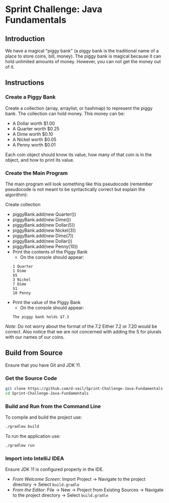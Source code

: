 # Sprint Challenge: Java Fundamentals

## Introduction

We have a magical "piggy bank" (a piggy bank is the traditional name of a place to store coins, bill, money). The piggy
bank is magical because it can hold unlimited amounts of money. However, you can not get the money out of it.

## Instructions

### Create a Piggy Bank

Create a collection (array, arraylist, or hashmap) to represent the piggy bank. The collection can hold money. This money
can be:

- A Dollar worth $1.00
- A Quarter worth $0.25
- A Dime worth $0.10
- A Nickel worth $0.05
- A Penny worth $0.01

Each coin object should know its value, how many of that coin is in the object, and how to print its value.

### Create the Main Program

The main program will look something like this pseudocode (remember pseudocode is not meant to be syntactically correct
but explain the algorithm):

Create collection
- piggyBank.add(new Quarter())
- piggyBank.add(new Dime())
- piggyBank.add(new Dollar(5))
- piggyBank.add(new Nickel(3))
- piggyBank.add(new Dime(7))
- piggyBank.add(new Dollar())
- piggyBank.add(new Penny(10))
- Print the contents of the Piggy Bank
    - On the console should appear:
    ````
    1 Quarter
    1 Dime
    $5
    3 Nickel
    7 Dime
    $1
    10 Penny
    ````
- Print the value of the Piggy Bank
    - On the console should appear:
    ````
    The piggy bank holds $7.3
    ````

_Note_: Do not worry about the format of the 7.2 Either 7.2 or 7.20 would be correct. Also notice that we are not concerned
with adding the S for plurals with our names of our coins.

## Build from Source

Ensure that you have Git and JDK 11.

### Get the Source Code

```` bash
git clone https://github.com/d-vail/Sprint-Challenge-Java-Fundamentals.git
cd Sprint-Challenge-Java-Fundamentals
````

### Build and Run from the Command Line

To compile and build the project use:

```` bash
./gradlew build
````

To run the application use:

```` bash
./gradlew run
````

### Import into IntelliJ IDEA

Ensure JDK 11 is configured properly in the IDE.

- _From Welcome Screen_: Import Project -> Navigate to the project directory -> 
  Select `build.gradle`
- _From the Editor_: File -> New -> Project from Existing Sources -> Navigate to
  the project directory -> Select `build.gradle`
